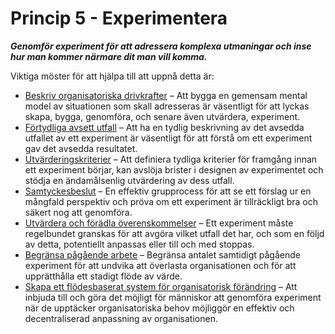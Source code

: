 # Princip 5 - Experimentera


**_Genomför experiment för att adressera komplexa utmaningar och inse hur man kommer närmare dit man vill komma._**

Viktiga möster för att hjälpa till att uppnå detta är:

-   [Beskriv organisatoriska drivkrafter](section:describe-organizational-drivers) – Att bygga en gemensam mental model av situationen som skall adresseras är väsentligt för att lyckas skapa, bygga, genomföra, och senare även utvärdera, experiment.
-   [Förtydliga avsett utfall](section:clarify-intended-outcome) – Att ha en tydlig beskrivning av det avsedda utfallet av ett experiment är väsentligt för att förstå om ett experiment gav det avsedda resultatet.
-   [Utvärderingskriterier](section:evaluation-criteria) – Att definiera tydliga kriterier för framgång innan ett experiment börjar, kan avslöja brister i designen av experimentet och stödja en ändamålsenlig utvärdering av dess utfall.
-   [Samtyckesbeslut](section:consent-decision-making) – En effektiv grupprocess för att se ett förslag ur en mångfald perspektiv och pröva om ett experiment är tillräckligt bra och säkert nog att genomföra.
-   [Utvärdera och förädla överenskommelser](section:evaluate-and-evolve-agreements) – Ett experiment måste regelbundet granskas för att avgöra vilket utfall det har, och som en följd av detta, potentiellt anpassas eller till och med stoppas.
-   [Begränsa pågående arbete](section:limit-work-in-progress) – Begränsa antalet samtidigt pågående experiment för att undvika att överlasta organisationen och för att upprätthålla ett stadigt flöde av värde.
-   [Skapa ett flödesbaserat system för organisatorisk förändring](section:create-a-pull-system-for-organizational-change) – Att inbjuda till och göra det möjligt för människor att genomföra experiment när de upptäcker organisatoriska behov möjliggör en effektiv och decentraliserad anpassning av organisationen. 
